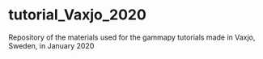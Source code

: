 # tutorial_Vaxjo_2020
Repository of the materials used for the gammapy tutorials made in Vaxjo, Sweden, in January 2020
